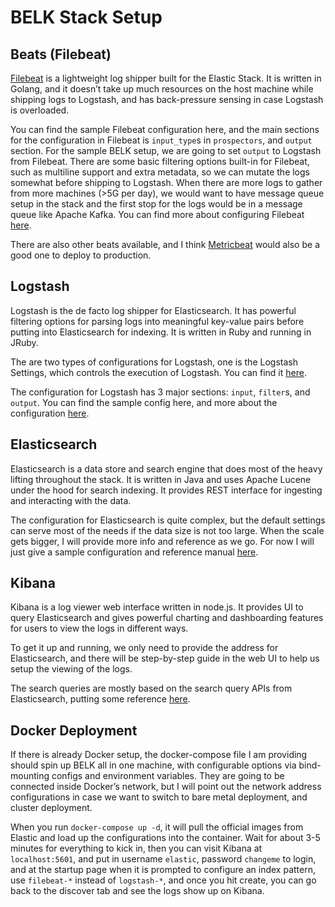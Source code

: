 # BELK Stack Setup
## Beats (Filebeat)
[Filebeat](https://www.elastic.co/guide/en/beats/filebeat/current/index.html) is a lightweight log shipper built for the Elastic Stack. It is written in Golang, and it doesn’t take up much resources on the host machine while shipping logs to Logstash, and has back-pressure sensing in case Logstash is overloaded.

You can find the sample Filebeat configuration here, and the main sections for the configuration in Filebeat is `input_type`s in `prospectors`, and `output` section. For the sample BELK setup, we are going to set `output` to Logstash from Filebeat. There are some basic filtering options built-in for Filebeat, such as multiline support and extra metadata, so we can mutate the logs somewhat before shipping to Logstash. When there are more logs to gather from more machines (>5G per day), we would want to have message queue setup in the stack and the first stop for the logs would be in a message queue like Apache Kafka. You can find more about configuring Filebeat [here](https://www.elastic.co/guide/en/beats/filebeat/current/configuring-howto-filebeat.html).

There are also other beats available, and I think [Metricbeat](https://www.elastic.co/guide/en/beats/metricbeat/5.5/index.html) would also be a good one to deploy to production.

## Logstash
Logstash is the de facto log shipper for Elasticsearch. It has powerful filtering options for parsing logs into meaningful key-value pairs before putting into Elasticsearch for indexing. It is written in Ruby and running in JRuby.

The are two types of configurations for Logstash, one is the Logstash Settings, which controls the execution of Logstash. You can find it [here](https://www.elastic.co/guide/en/logstash/current/logstash-settings-file.html).

The configuration for Logstash has 3 major sections: `input`, `filter`s, and `output`. You can find the sample config here, and more about the configuration [here](https://www.elastic.co/guide/en/logstash/current/configuration-file-structure.html).

## Elasticsearch
Elasticsearch is a data store and search engine that does most of the heavy lifting throughout the stack. It is written in Java and uses Apache Lucene under the hood for search indexing. It provides REST interface for ingesting and interacting with the data.

The configuration for Elasticsearch is quite complex, but the default settings can serve most of the needs if the data size is not too large. When the scale gets bigger, I will provide more info and reference as we go. For now I will just give a sample configuration and reference manual [here](https://www.elastic.co/guide/en/elasticsearch/reference/current/settings.html).

## Kibana
Kibana is a log viewer web interface written in node.js. It provides UI to query Elasticsearch and gives powerful charting and dashboarding features for users to view the logs in different ways. 

To get it up and running, we only need to provide the address for Elasticsearch, and there will be step-by-step guide in the web UI to help us setup the viewing of the logs.

The search queries are mostly based on the search query APIs from Elasticsearch, putting some reference [here]().

## Docker Deployment
If there is already Docker setup, the docker-compose file I am providing should spin up BELK all in one machine, with configurable options via bind-mounting configs and environment variables. They are going to be connected inside Docker’s network, but I will point out the network address configurations in case we want to switch to bare metal deployment, and cluster deployment.

When you run `docker-compose up -d`, it will pull the official images from Elastic and load up the configurations into the container. Wait for about 3-5 minutes for everything to kick in, then you can visit Kibana at `localhost:5601`, and put in username `elastic`, password `changeme` to login, and at the startup page when it is prompted to configure an index pattern, use `filebeat-*` instead of `logstash-*`, and once you hit create, you can go back to the discover tab and see the logs show up on Kibana.